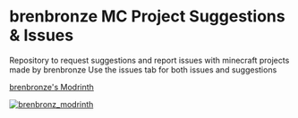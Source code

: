 # brenbronze MC Project Suggestions & Issues
Repository to request suggestions and report issues with minecraft projects made by brenbronze
Use the issues tab for both issues and suggestions

[brenbronze's Modrinth](https://modrinth.com/user/brenbronz)

[![brenbronz_modrinth](https://cdn.modrinth.com/user/B7OK2JW5/a68f0af19d6a542d3c2aa90d1e19fb596bce7efc.png)](https://modrinth.com/user/brenbronz)
